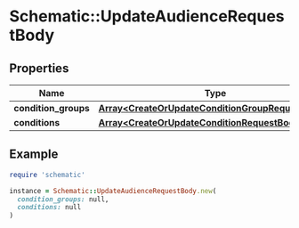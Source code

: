 # Schematic::UpdateAudienceRequestBody

## Properties

| Name | Type | Description | Notes |
| ---- | ---- | ----------- | ----- |
| **condition_groups** | [**Array&lt;CreateOrUpdateConditionGroupRequestBody&gt;**](CreateOrUpdateConditionGroupRequestBody.md) |  |  |
| **conditions** | [**Array&lt;CreateOrUpdateConditionRequestBody&gt;**](CreateOrUpdateConditionRequestBody.md) |  |  |

## Example

```ruby
require 'schematic'

instance = Schematic::UpdateAudienceRequestBody.new(
  condition_groups: null,
  conditions: null
)
```

